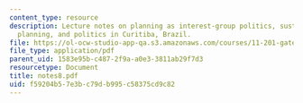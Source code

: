 ```yaml
---
content_type: resource
description: Lecture notes on planning as interest-group politics, sustainability
  planning, and politics in Curitiba, Brazil.
file: https://ol-ocw-studio-app-qa.s3.amazonaws.com/courses/11-201-gateway-planning-action-fall-2007/f59204b57e3bc79db995c58375cd9c82_notes8.pdf
file_type: application/pdf
parent_uid: 1583e95b-c487-2f9a-a0e3-3811ab29f7d3
resourcetype: Document
title: notes8.pdf
uid: f59204b5-7e3b-c79d-b995-c58375cd9c82
---
```

